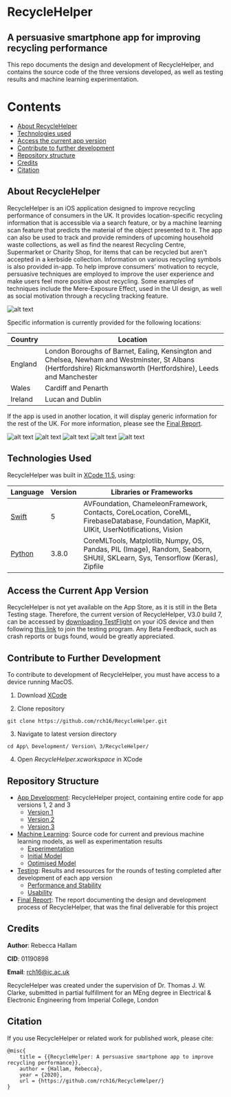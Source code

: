 # RecycleHelper
## A persuasive smartphone app for improving recycling performance

This repo documents the design and development of RecycleHelper, and contains the source code of the three versions developed, as well as testing results and machine learning experimentation.

# Contents

* [About RecycleHelper](#about-recyclehelper)
* [Technologies used](#technologies-used)
* [Access the current app version](#access-the-current-app-version)
* [Contribute to further development](#contribute-to-further-development)
* [Repository structure](#repository-structure)
* [Credits](#credits)
* [Citation](#citation)

## About RecycleHelper

RecycleHelper is an iOS application designed to improve recycling performance of consumers in the UK. It provides location-specific recycling information that is accessible via a search feature, or by a machine learning scan feature that predicts the material of the object presented to it. The app can also be used to track and provide reminders of upcoming household waste collections, as well as find the nearest Recycling Centre, Supermarket or Charity Shop, for items that can be recycled but aren't accepted in a kerbside collection. Information on various recycling symbols is also provided in-app. To help improve consumers' motivation to recycle, persuasive techniques are employed to improve the user experience and make users feel more positive about recycling. Some examples of techniques include the Mere-Exposure Effect, used in the UI design, as well as social motivation through a recycling tracking feature.

![alt text](https://github.com/rch16/FYP/blob/master/App%20Development/Version%203/App%20Screenshots/Onboarding.png)

Specific information is currently provided for the following locations:

| Country                                                               | Location                             |
| --------------------------------------------------------------------- | ------------------------------------ |
| England                                                               | London Boroughs of Barnet, Ealing, Kensington and Chelsea, Newham and Westminster, St Albans (Hertfordshire) Rickmansworth (Hertfordshire), Leeds and Manchester |
| Wales                                                                 | Cardiff and Penarth                  |
| Ireland                                                               | Lucan and Dublin                     |

If the app is used in another location, it will display generic information for the rest of the UK. For more information, please see the [Final Report](https://github.com/rch16/RecycleHelper/blob/master/Final%20Report.pdf).

![alt text](https://github.com/rch16/FYP/blob/master/App%20Development/Version%203/App%20Screenshots/Homescreen.png)
![alt text](https://github.com/rch16/FYP/blob/master/App%20Development/Version%203/App%20Screenshots/Search.png)
![alt text](https://github.com/rch16/FYP/blob/master/App%20Development/Version%203/App%20Screenshots/Scan.png)
![alt text](https://github.com/rch16/FYP/blob/master/App%20Development/Version%203/App%20Screenshots/Symbols.png)
![alt text](https://github.com/rch16/FYP/blob/master/App%20Development/Version%203/App%20Screenshots/Locate.png)

## Technologies Used

RecycleHelper was built in [XCode 11.5](https://apps.apple.com/gb/app/xcode/id497799835?mt=12), using:

| Language                                                              | Version | Libraries or Frameworks            |
| --------------------------------------------------------------------- | ------- | ---------------------------------- |
| [Swift](https://swift.org/blog/swift-5-released/)                      | 5       | AVFoundation, ChameleonFramework, Contacts,       CoreLocation, CoreML, FirebaseDatabase, Foundation, MapKit, UIKit, UserNotifications, Vision           |
| [Python](https://www.python.org/downloads/release/python-380/)        | 3.8.0   | CoreMLTools, Matplotlib, Numpy, OS, Pandas, PIL (Image), Random, Seaborn, SHUtil, SKLearn, Sys, Tensorflow (Keras), Zipfile                                |

## Access the Current App Version

RecycleHelper is not yet available on the App Store, as it is still in the Beta Testing stage. Therefore, the current version of RecycleHelper, V3.0 build 7, can be accessed by [downloading TestFlight](https://apps.apple.com/gb/app/testflight/id899247664) on your iOS device and then following [this link](https://testflight.apple.com/join/YrAypbv3) to join the testing program. Any Beta Feedback, such as crash reports or bugs found, would be greatly appreciated.

## Contribute to Further Development

To contribute to development of RecycleHelper, you must have access to a device running MacOS.

1. Download [XCode](https://apps.apple.com/gb/app/xcode/id497799835?mt=12)

2. Clone repository

````
git clone https://github.com/rch16/RecycleHelper.git

````
3. Navigate to latest version directory

````
cd App\ Development/ Version\ 3/RecycleHelper/

````
4. Open *RecycleHelper.xcworkspace* in XCode

## Repository Structure

* [App Development](https://github.com/rch16/RecycleHelper/tree/master/App%20Development): RecycleHelper project, containing entire code for app versions 1, 2 and 3
    * [Version 1](https://github.com/rch16/RecycleHelper/tree/master/App%20Development/Version%201)
    * [Version 2](https://github.com/rch16/RecycleHelper/tree/master/App%20Development/Version%202)
    * [Version 3](https://github.com/rch16/RecycleHelper/tree/master/App%20Development/Version%203)
* [Machine Learning](https://github.com/rch16/RecycleHelper/tree/master/Machine%20Learning): Source code for current and previous machine learning models, as well as experimentation results
    * [Experimentation](https://github.com/rch16/RecycleHelper/tree/master/Machine%20Learning/Experimentation)
    * [Initial Model](https://github.com/rch16/RecycleHelper/tree/master/Machine%20Learning/Initial%20Model)
    * [Optimised Model](https://github.com/rch16/RecycleHelper/tree/master/Machine%20Learning/Optimised%20Model)
* [Testing](https://github.com/rch16/RecycleHelper/tree/master/Testing): Results and resources for the rounds of testing completed after development of each app version 
    * [Performance and Stability](https://github.com/rch16/RecycleHelper/tree/master/Testing/Performance%20and%20Stability)
    * [Usability](https://github.com/rch16/RecycleHelper/tree/master/Testing/Usability)
* [Final Report](https://github.com/rch16/RecycleHelper/blob/master/FinalReport.pdf): The report documenting the design and development process of RecycleHelper, that was the final deliverable for this project

## Credits

**Author**: Rebecca Hallam

**CID**: 01190898

**Email**: rch16@ic.ac.uk

RecycleHelper was created under the supervision of Dr. Thomas J. W. Clarke, submitted in partial fulfillment for an MEng degree in Electrical & Electronic Engineering from Imperial College, London

## Citation

If you use RecycleHelper or related work for published work, please cite:

````
@misc{
    title = {{RecycleHelper: A persuasive smartphone app to improve recycling performance}},
    author = {Hallam, Rebecca},
    year = {2020},
    url = {https://github.com/rch16/RecycleHelper/}
}
````

